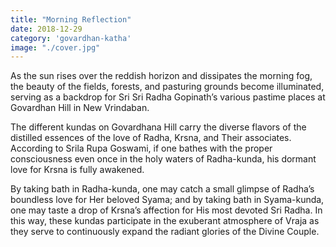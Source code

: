 ```yaml
---
title: "Morning Reflection"
date: 2018-12-29
category: 'govardhan-katha'
image: "./cover.jpg"
---
```


As the sun rises over the reddish horizon and dissipates the morning fog, the beauty of the fields, forests, and pasturing grounds become illuminated, serving as a backdrop for Sri Sri Radha Gopinath’s various pastime places at Govardhan Hill in New Vrindaban.

The different kundas on Govardhana Hill carry the diverse flavors of the distilled essences of the love of Radha, Krsna, and Their associates. According to Srila Rupa Goswami, if one bathes with the proper consciousness even once in the holy waters of Radha-kunda, his dormant love for Krsna is fully awakened.

By taking bath in Radha-kunda, one may catch a small glimpse of Radha’s boundless love for Her beloved Syama; and by taking bath in Syama-kunda, one may taste a drop of Krsna’s affection for His most devoted Sri Radha. In this way, these kundas participate in the exuberant atmosphere of Vraja as they serve to continuously expand the radiant glories of the Divine Couple.